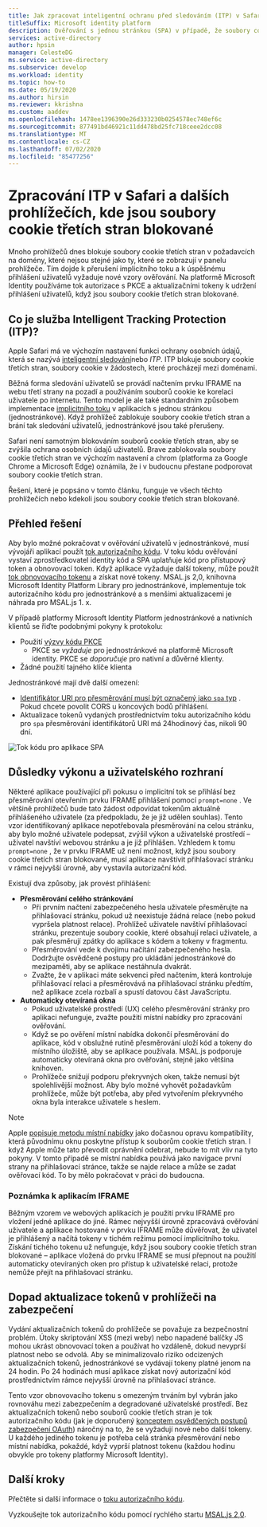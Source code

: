 ```yaml
---
title: Jak zpracovat inteligentní ochranu před sledováním (ITP) v Safari | Azure
titleSuffix: Microsoft identity platform
description: Ověřování s jednou stránkou (SPA) v případě, že soubory cookie třetích stran již nejsou povoleny.
services: active-directory
author: hpsin
manager: CelesteDG
ms.service: active-directory
ms.subservice: develop
ms.workload: identity
ms.topic: how-to
ms.date: 05/19/2020
ms.author: hirsin
ms.reviewer: kkrishna
ms.custom: aaddev
ms.openlocfilehash: 1478ee1396390e26d333230b0254578ec748ef6c
ms.sourcegitcommit: 877491bd46921c11dd478bd25fc718ceee2dcc08
ms.translationtype: MT
ms.contentlocale: cs-CZ
ms.lasthandoff: 07/02/2020
ms.locfileid: "85477256"
---
```

# <a name="handle-itp-in-safari-and-other-browsers-where-third-party-cookies-are-blocked"></a>Zpracování ITP v Safari a dalších prohlížečích, kde jsou soubory cookie třetích stran blokované

Mnoho prohlížečů dnes blokuje soubory cookie třetích stran v požadavcích na domény, které nejsou stejné jako ty, které se zobrazují v panelu prohlížeče. Tím dojde k přerušení implicitního toku a k úspěšnému přihlášení uživatelů vyžaduje nové vzory ověřování. Na platformě Microsoft Identity používáme tok autorizace s PKCE a aktualizačními tokeny k udržení přihlášení uživatelů, když jsou soubory cookie třetích stran blokované.

## <a name="what-is-intelligent-tracking-protection-itp"></a>Co je služba Intelligent Tracking Protection (ITP)?

Apple Safari má ve výchozím nastavení funkci ochrany osobních údajů, která se nazývá [inteligentní sledování](https://webkit.org/tracking-prevention-policy/)nebo *ITP*. ITP blokuje soubory cookie třetích stran, soubory cookie v žádostech, které procházejí mezi doménami.

Běžná forma sledování uživatelů se provádí načtením prvku IFRAME na webu třetí strany na pozadí a používáním souborů cookie ke korelaci uživatele po internetu. Tento model je ale také standardním způsobem implementace [implicitního toku](v2-oauth2-implicit-grant-flow.md) v aplikacích s jednou stránkou (jednostránkové). Když prohlížeč zablokuje soubory cookie třetích stran a brání tak sledování uživatelů, jednostránkové jsou také přerušeny.

Safari není samotným blokováním souborů cookie třetích stran, aby se zvýšila ochrana osobních údajů uživatelů. Brave zablokovala soubory cookie třetích stran ve výchozím nastavení a chrom (platforma za Google Chrome a Microsoft Edge) oznámila, že i v budoucnu přestane podporovat soubory cookie třetích stran.

Řešení, které je popsáno v tomto článku, funguje ve všech těchto prohlížečích nebo kdekoli jsou soubory cookie třetích stran blokované.

## <a name="overview-of-the-solution"></a>Přehled řešení

Aby bylo možné pokračovat v ověřování uživatelů v jednostránkové, musí vývojáři aplikací použít [tok autorizačního kódu](v2-oauth2-auth-code-flow.md). V toku kódu ověřování vystaví zprostředkovatel identity kód a SPA uplatňuje kód pro přístupový token a obnovovací token. Když aplikace vyžaduje další tokeny, může použít [tok obnovovacího tokenu](v2-oauth2-auth-code-flow.md#refresh-the-access-token) a získat nové tokeny. MSAL.js 2,0, knihovna Microsoft Identity Platform Library pro jednostránkové, implementuje tok autorizačního kódu pro jednostránkové a s menšími aktualizacemi je náhrada pro MSAL.js 1. x.

V případě platformy Microsoft Identity Platform jednostránkové a nativních klientů se řiďte podobnými pokyny k protokolu:

* Použití [výzvy kódu PKCE](https://tools.ietf.org/html/rfc7636)
    * PKCE se *vyžaduje* pro jednostránkové na platformě Microsoft identity. PKCE se *doporučuje* pro nativní a důvěrné klienty.
* Žádné použití tajného klíče klienta

Jednostránkové mají dvě další omezení:

* [Identifikátor URI pro přesměrování musí být označený jako `spa` typ](v2-oauth2-auth-code-flow.md#setup-required-for-single-page-apps) . Pokud chcete povolit CORS u koncových bodů přihlášení.
* Aktualizace tokenů vydaných prostřednictvím toku autorizačního kódu pro `spa` přesměrování identifikátorů URI má 24hodinový čas, nikoli 90 dní.

![Tok kódu pro aplikace SPA](media/v2-oauth-auth-code-spa/active-directory-oauth-code-spa.png)

## <a name="performance-and-ux-implications"></a>Důsledky výkonu a uživatelského rozhraní

Některé aplikace používající při pokusu o implicitní tok se přihlásí bez přesměrování otevřením prvku IFRAME přihlášení pomocí `prompt=none` . Ve většině prohlížečů bude tato žádost odpovídat tokenům aktuálně přihlášeného uživatele (za předpokladu, že je již udělen souhlas). Tento vzor identifikovaný aplikace nepotřebovala přesměrování na celou stránku, aby bylo možné uživatele podepsat, zvýšil výkon a uživatelské prostředí – uživatel navštíví webovou stránku a je již přihlášen. Vzhledem k tomu `prompt=none` , že v prvku IFRAME už není možnost, když jsou soubory cookie třetích stran blokované, musí aplikace navštívit přihlašovací stránku v rámci nejvyšší úrovně, aby vystavila autorizační kód.

Existují dva způsoby, jak provést přihlášení:

* **Přesměrování celého stránkování**
    * Při prvním načtení zabezpečeného hesla uživatele přesměrujte na přihlašovací stránku, pokud už neexistuje žádná relace (nebo pokud vypršela platnost relace). Prohlížeč uživatele navštíví přihlašovací stránku, prezentuje soubory cookie, které obsahují relaci uživatele, a pak přesměrují zpátky do aplikace s kódem a tokeny v fragmentu.
    * Přesměrování vede k dvojímu načítání zabezpečeného hesla. Dodržujte osvědčené postupy pro ukládání jednostránkové do mezipaměti, aby se aplikace nestáhnula dvakrát.
    * Zvažte, že v aplikaci máte sekvenci před načtením, která kontroluje přihlašovací relaci a přesměrovává na přihlašovací stránku předtím, než aplikace zcela rozbalí a spustí datovou část JavaScriptu.
* **Automaticky otevíraná okna**
    * Pokud uživatelské prostředí (UX) celého přesměrování stránky pro aplikaci nefunguje, zvažte použití místní nabídky pro zpracování ověřování.
    * Když se po ověření místní nabídka dokončí přesměrování do aplikace, kód v obslužné rutině přesměrování uloží kód a tokeny do místního úložiště, aby se aplikace používala. MSAL.js podporuje automaticky otevíraná okna pro ověřování, stejně jako většina knihoven.
    * Prohlížeče snižují podporu překryvných oken, takže nemusí být spolehlivější možnost. Aby bylo možné vyhovět požadavkům prohlížeče, může být potřeba, aby před vytvořením překryvného okna byla interakce uživatele s heslem.

>[!NOTE]
> Apple [popisuje metodu místní nabídky](https://webkit.org/blog/8311/intelligent-tracking-prevention-2-0/) jako dočasnou opravu kompatibility, která původnímu oknu poskytne přístup k souborům cookie třetích stran. I když Apple může tato převodit oprávnění odebrat, nebude to mít vliv na tyto pokyny. V tomto případě se místní nabídka používá jako navigace první strany na přihlašovací stránce, takže se najde relace a může se zadat ověřovací kód. To by mělo pokračovat v práci do budoucna.

### <a name="a-note-on-iframe-apps"></a>Poznámka k aplikacím IFRAME

Běžným vzorem ve webových aplikacích je použití prvku IFRAME pro vložení jedné aplikace do jiné. Rámec nejvyšší úrovně zpracovává ověřování uživatele a aplikace hostované v prvku IFRAME může důvěřovat, že uživatel je přihlášený a načítá tokeny v tichém režimu pomocí implicitního toku. Získání tichého tokenu už nefunguje, když jsou soubory cookie třetích stran blokované – aplikace vložená do prvku IFRAME se musí přepnout na použití automaticky otevíraných oken pro přístup k uživatelské relaci, protože nemůže přejít na přihlašovací stránku.

## <a name="security-implications-of-refresh-tokens-in-the-browser"></a>Dopad aktualizace tokenů v prohlížeči na zabezpečení

Vydání aktualizačních tokenů do prohlížeče se považuje za bezpečnostní problém. Útoky skriptování XSS (mezi weby) nebo napadené balíčky JS mohou ukrást obnovovací token a používat ho vzdáleně, dokud nevyprší platnost nebo se odvolá. Aby se minimalizovalo riziko odcizených aktualizačních tokenů, jednostránkové se vydávají tokeny platné jenom na 24 hodin. Po 24 hodinách musí aplikace získat nový autorizační kód prostřednictvím rámce nejvyšší úrovně na přihlašovací stránce.

Tento vzor obnovovacího tokenu s omezeným trváním byl vybrán jako rovnováhu mezi zabezpečením a degradované uživatelské prostředí. Bez aktualizačních tokenů nebo souborů cookie třetích stran je tok autorizačního kódu (jak je doporučený [konceptem osvědčených postupů zabezpečení OAuth](https://tools.ietf.org/html/draft-ietf-oauth-security-topics-14)) náročný na to, že se vyžadují nové nebo další tokeny. U každého jediného tokenu je potřeba celá stránka přesměrování nebo místní nabídka, pokaždé, když vyprší platnost tokenu (každou hodinu obvykle pro tokeny platformy Microsoft Identity).

## <a name="next-steps"></a>Další kroky

Přečtěte si další informace o [toku autorizačního kódu](v2-oauth2-auth-code-flow.md).

Vyzkoušejte tok autorizačního kódu pomocí rychlého startu [MSAL.js 2,0](quickstart-v2-javascript-auth-code.md).

